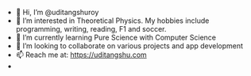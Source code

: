 - 👋 Hi, I’m @uditangshuroy
- 👀 I’m interested in Theoretical Physics. My hobbies include programming, writing, reading, F1 and soccer.
- 🌱 I’m currently learning Pure Science with Computer Science
- 💞️ I’m looking to collaborate on various projects and app development
- 📫 Reach me at: https://uditangshu.com
- 
<!---
uditangshuroy/uditangshuroy is a ✨ special ✨ repository because its `README.md` (this file) appears on your GitHub profile.
You can click the Preview link to take a look at your changes.
--->
